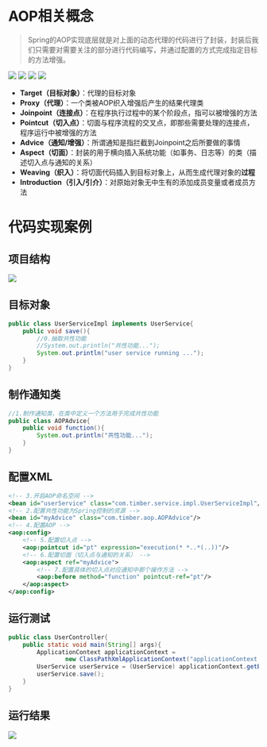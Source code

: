 # AOP相关概念

> Spring的AOP实现底层就是对上面的动态代理的代码进行了封装，封装后我们只需要对需要关注的部分进行代码编写，并通过配置的方式完成指定目标的方法增强。

![](https://timber.oss-cn-chengdu.aliyuncs.com/img/utool_up/1623042725264.png)
![](https://timber.oss-cn-chengdu.aliyuncs.com/img/utool_up/1623043852641.png)
![](https://timber.oss-cn-chengdu.aliyuncs.com/img/utool_up/1623043982204.png)
![](https://timber.oss-cn-chengdu.aliyuncs.com/img/utool_up/1623044331906.png)

- **Target（目标对象）**：代理的目标对象
- **Proxy（代理）**：一个类被AOP织入增强后产生的结果代理类
- **Joinpoint（连接点）**：在程序执行过程中的某个阶段点，指可以被增强的方法
- **Pointcut（切入点）**：切面与程序流程的交叉点，即那些需要处理的连接点，程序运行中被增强的方法
- **Advice（通知/增强）**：所谓通知是指拦截到Joinpoint之后所要做的事情
- **Aspect（切面）**：封装的用于横向插入系统功能（如事务、日志等）的类（描述切入点与通知的关系）
- **Weaving（织入）**：将切面代码插入到目标对象上，从而生成代理对象的**过程**
- **Introduction（引入/引介）**：对原始对象无中生有的添加成员变量或者成员方法

# 代码实现案例
## 项目结构
![](https://timber.oss-cn-chengdu.aliyuncs.com/img/utool_up/1623049417459.png)

## 目标对象

```java
public class UserServiceImpl implements UserService{
    public void save(){
        //0.抽取共性功能
        //System.out.println("共性功能...");
        System.out.println("user service running ...");
    }
}
```

## 制作通知类

```java
//1.制作通知类，在类中定义一个方法用于完成共性功能
public class AOPAdvice{
    public void function(){
        System.out.println("共性功能...");
    }
}
```

## 配置XML

```xml
<!-- 3.开启AOP命名空间 -->
<bean id="userService" class="com.timber.service.impl.UserServiceImpl"/>
<!-- 2.配置共性功能为Spring控制的资源 -->
<bean id="myAdvice" class="com.timber.aop.AOPAdvice"/>
<!-- 4.配置AOP -->
<aop:config>
    <!-- 5.配置切入点 -->
    <aop:pointcut id="pt" expression="execution(* *..*(..))"/>
    <!-- 6.配置切面（切入点与通知的关系） -->
    <aop:aspect ref="myAdvice">
        <!-- 7.配置具体的切入点对应通知中那个操作方法 -->
        <aop:before method="function" pointcut-ref="pt"/>
    </aop:aspect>
</aop:config>
```

## 运行测试

```java
public class UserController{
    public static void main(String[] args){
        ApplicationContext applicationContext =
                new ClassPathXmlApplicationContext("applicationContext.xml");
        UserService userService = (UserService) applicationContext.getBean("userService");
        userService.save();
    }
}
```

## 运行结果

![](https://timber.oss-cn-chengdu.aliyuncs.com/img/utool_up/1623050041870.png)